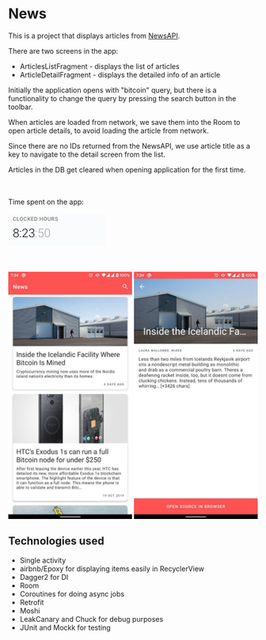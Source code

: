 # News
This is a project that displays articles from [NewsAPI](https://newsapi.org/).

There are two screens in the app: 
- ArticlesListFragment - displays the list of articles 
- ArticleDetailFragment - displays the detailed info of an article

Initially the application opens with "bitcoin" query, but there is a functionality to change the query by pressing the search button in the toolbar. 

When articles are loaded from network, we save them into the Room to open article details, to avoid loading the article from network.

Since there are no IDs returned from the NewsAPI, we use article title as a key to navigate to the detail screen from the list.
 
Articles in the DB get cleared when opening application for the first time. 

<br></br>
Time spent on the app: 
<br></br>
<img src="media/time_spent.png">

<br></br>
<img src="media/news_1.jpg" width="250"> <img src="media/news_2.jpg" width="250">

## Technologies used
- Single activity 
- airbnb/Epoxy for displaying items easily in RecyclerView 
- Dagger2 for DI
- Room 
- Coroutines for doing async jobs
- Retrofit
- Moshi 
- LeakCanary and Chuck for debug purposes
- JUnit and Mockk for testing 